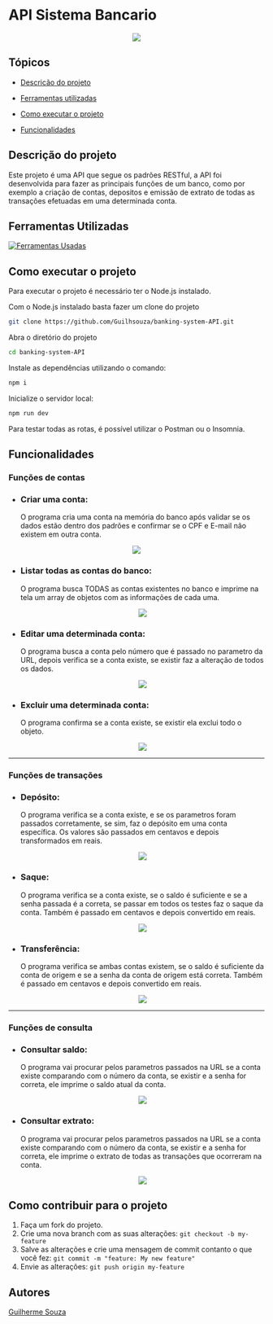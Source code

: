 # API Sistema Bancario

<p align = "center">
<img src = "https://img.shields.io/badge/status-em%20desenvolvimento-yellow">
<p>

## Tópicos

- [Descricão do projeto](#descrição-do-projeto)
  
- [Ferramentas utilizadas](#ferramentas-utilizadas)

- [Como executar o projeto](#como-executar-o-projeto)
  
- [Funcionalidades](#funcionalidades)
  
  
## Descrição do projeto
Este projeto é uma API que segue os padrões RESTful, a API foi desenvolvida para fazer as principais funções de um banco, como por exemplo a criação de contas, depositos e emissão de extrato de todas as transações efetuadas em uma determinada conta.

## Ferramentas Utilizadas
[![Ferramentas Usadas](https://skillicons.dev/icons?i=js,nodejs,express)](https://skillicons.dev)

## Como executar o projeto
Para executar o projeto é necessário ter o Node.js instalado.

Com o Node.js instalado basta fazer um clone do projeto
```bash
git clone https://github.com/Guilhsouza/banking-system-API.git
```
Abra o diretório do projeto
```bash
cd banking-system-API
```

Instale as dependências utilizando o comando:
```bash
npm i
```

Inicialize o servidor local: 
```bash
npm run dev
```
Para testar todas as rotas, é possível utilizar o Postman ou o Insomnia.
## Funcionalidades 

### Funções de contas
- ### Criar uma conta:
  O programa cria uma conta na memória do banco após validar se os dados estão dentro dos padrões e confirmar se o CPF e E-mail não existem em outra conta.

<p align = 'center'>
<img src = 'https://github.com/Guilhsouza/banking-system-API/assets/124008139/0543ebf4-cbda-4dd0-b5cf-353a914ba66a'>  
</p>

- ### Listar todas as contas do banco: 
  O programa busca TODAS as contas existentes no banco e imprime na tela um array de objetos com as informações de cada uma.

  <p align = 'center'>
    <img src = 'https://github.com/Guilhsouza/banking-system-API/assets/124008139/8759e17b-ffc0-45dd-98d8-ef23ed8aeadc'
  </p>
  
- ### Editar uma determinada conta:
  O programa busca a conta pelo número que é passado no parametro da URL, depois verifica se a conta existe, se existir faz a alteração de todos os dados.

  <p align = 'center'>
    <img src = 'https://github.com/Guilhsouza/banking-system-API/assets/124008139/74f5cebb-539a-484d-b69d-9b9730385836'>
  </p>
  
- ### Excluir uma determinada conta:
  O programa confirma se a conta existe, se existir ela exclui todo o objeto.

  <p align = 'center'>
  <img src = 'https://github.com/Guilhsouza/banking-system-API/assets/124008139/a555c9ba-a5c6-4da4-8026-058f27e7edc8'
  </p>
  
<hr>

### Funções de transações
- ### Depósito:
  O programa verifica se a conta existe, e se os parametros foram passados corretamente, se sim, faz o depósito em uma conta específica. Os valores são passados em centavos e depois transformados em reais.

  <p align = 'center'>
    <img src = 'https://github.com/Guilhsouza/banking-system-API/assets/124008139/0cb0da02-417f-4f02-ab2e-c28eb5a58fb6'>
  </p>
  
- ### Saque:
  O programa verifica se a conta existe, se o saldo é suficiente e se a senha passada é a correta, se passar em todos os testes faz o saque da conta. Também é passado em centavos e depois convertido em reais.

  <p align = 'center'>
    <img src = 'https://github.com/Guilhsouza/banking-system-API/assets/124008139/5d81fac4-e6f0-4da4-90bb-9c6b66b9480a'>
  </p>
  
- ### Transferência:
  O programa verifica se ambas contas existem, se o saldo é suficiente da conta de origem e se a senha da conta de origem está correta. Também é passado em centavos e depois convertido em reais.

  <p align = 'center'>
    <img src = 'https://github.com/Guilhsouza/banking-system-API/assets/124008139/9e41bdcc-8e9c-4d21-a9c6-10a92d4eadab'>
  </p>

<hr>

### Funções de consulta
- ### Consultar saldo:
  O programa vai procurar pelos parametros passados na URL se a conta existe comparando com o número da conta, se existir e a senha for correta, ele imprime o saldo atual da conta.

  <p align = 'center'>
     <img src = 'https://github.com/Guilhsouza/banking-system-API/assets/124008139/285be5ba-6045-47e6-9ee7-aa37d62b2212'>
  </p>
  
- ### Consultar extrato:
  O programa vai procurar pelos parametros passados na URL se a conta existe comparando com o número da conta, se existir e a senha for correta, ele imprime o extrato de todas as transações que ocorreram na conta.

  <p align = 'center'>
    <img src = 'https://github.com/Guilhsouza/banking-system-API/assets/124008139/ad5f54ca-a50d-4aed-ba98-987cab74461b'>
  </p>

## Como contribuir para o projeto
1. Faça um fork do projeto.
2. Crie uma nova branch com as suas alterações: `git checkout -b my-feature`
3. Salve as alterações e crie uma mensagem de commit contanto o que você fez: `git commit -m "feature: My new feature"`
4. Envie as alterações: `git push origin my-feature`

## Autores 
[Guilherme Souza](https://www.linkedin.com/in/guilhrme-souza/)
